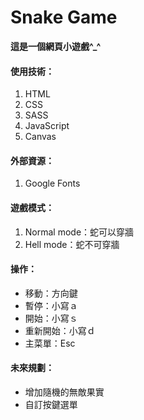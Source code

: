 # Snake Game
**這是一個網頁小遊戲^_^**

#### 使用技術：
1. HTML
2. CSS
3. SASS
4. JavaScript
5. Canvas
   
#### 外部資源：
1. Google Fonts

#### 遊戲模式：
1. Normal mode：蛇可以穿牆
2. Hell mode：蛇不可穿牆

#### 操作：
* 移動：方向鍵
* 暫停：小寫ａ
* 開始：小寫ｓ
* 重新開始：小寫ｄ
* 主菜單：Esc

#### 未來規劃：
* 增加隨機的無敵果實
* 自訂按鍵選單
